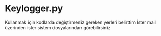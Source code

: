 # Keylogger.py
Kullanmak için kodlarda değiştirmeniz gereken yerleri belirttim
İster mail üzerinden ister sistem dosyalarından görebilirsiniz
